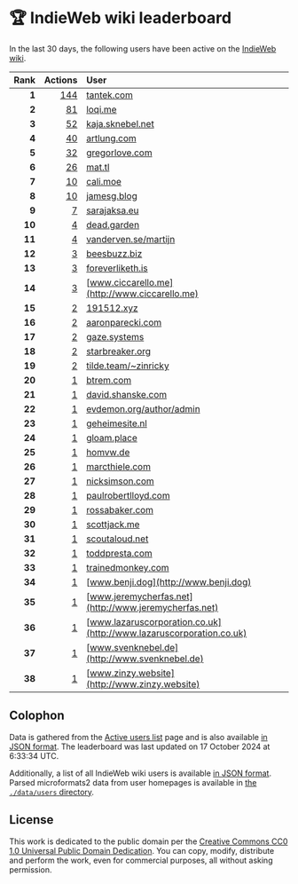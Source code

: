 # 🏆 IndieWeb wiki leaderboard

In the last 30 days, the following users have been active on the [IndieWeb wiki](https://indieweb.org).

| Rank | Actions | User |
|-----:|--------:|:-----|
| **1** | [144](https://indieweb.org/Special:Contributions/Tantek.com) | [tantek.com](http://tantek.com) |
| **2** | [81](https://indieweb.org/Special:Contributions/Loqi.me) | [loqi.me](http://loqi.me) |
| **3** | [52](https://indieweb.org/Special:Contributions/Kaja.sknebel.net) | [kaja.sknebel.net](http://kaja.sknebel.net) |
| **4** | [40](https://indieweb.org/Special:Contributions/Artlung.com) | [artlung.com](http://artlung.com) |
| **5** | [32](https://indieweb.org/Special:Contributions/Gregorlove.com) | [gregorlove.com](http://gregorlove.com) |
| **6** | [26](https://indieweb.org/Special:Contributions/Mat.tl) | [mat.tl](http://mat.tl) |
| **7** | [10](https://indieweb.org/Special:Contributions/Cali.moe) | [cali.moe](http://cali.moe) |
| **8** | [10](https://indieweb.org/Special:Contributions/Jamesg.blog) | [jamesg.blog](http://jamesg.blog) |
| **9** | [7](https://indieweb.org/Special:Contributions/Sarajaksa.eu) | [sarajaksa.eu](http://sarajaksa.eu) |
| **10** | [4](https://indieweb.org/Special:Contributions/Dead.garden) | [dead.garden](http://dead.garden) |
| **11** | [4](https://indieweb.org/Special:Contributions/Vanderven.se_martijn) | [vanderven.se/martijn](http://vanderven.se/martijn) |
| **12** | [3](https://indieweb.org/Special:Contributions/Beesbuzz.biz) | [beesbuzz.biz](http://beesbuzz.biz) |
| **13** | [3](https://indieweb.org/Special:Contributions/Foreverliketh.is) | [foreverliketh.is](http://foreverliketh.is) |
| **14** | [3](https://indieweb.org/Special:Contributions/Www.ciccarello.me) | [www.ciccarello.me](http://www.ciccarello.me) |
| **15** | [2](https://indieweb.org/Special:Contributions/191512.xyz) | [191512.xyz](http://191512.xyz) |
| **16** | [2](https://indieweb.org/Special:Contributions/Aaronparecki.com) | [aaronparecki.com](http://aaronparecki.com) |
| **17** | [2](https://indieweb.org/Special:Contributions/Gaze.systems) | [gaze.systems](http://gaze.systems) |
| **18** | [2](https://indieweb.org/Special:Contributions/Starbreaker.org) | [starbreaker.org](http://starbreaker.org) |
| **19** | [2](https://indieweb.org/Special:Contributions/Tilde.team_~zinricky) | [tilde.team/~zinricky](http://tilde.team/~zinricky) |
| **20** | [1](https://indieweb.org/Special:Contributions/Btrem.com) | [btrem.com](http://btrem.com) |
| **21** | [1](https://indieweb.org/Special:Contributions/David.shanske.com) | [david.shanske.com](http://david.shanske.com) |
| **22** | [1](https://indieweb.org/Special:Contributions/Evdemon.org_author_admin) | [evdemon.org/author/admin](http://evdemon.org/author/admin) |
| **23** | [1](https://indieweb.org/Special:Contributions/Geheimesite.nl) | [geheimesite.nl](http://geheimesite.nl) |
| **24** | [1](https://indieweb.org/Special:Contributions/Gloam.place) | [gloam.place](http://gloam.place) |
| **25** | [1](https://indieweb.org/Special:Contributions/Homvw.de) | [homvw.de](http://homvw.de) |
| **26** | [1](https://indieweb.org/Special:Contributions/Marcthiele.com) | [marcthiele.com](http://marcthiele.com) |
| **27** | [1](https://indieweb.org/Special:Contributions/Nicksimson.com) | [nicksimson.com](http://nicksimson.com) |
| **28** | [1](https://indieweb.org/Special:Contributions/Paulrobertlloyd.com) | [paulrobertlloyd.com](http://paulrobertlloyd.com) |
| **29** | [1](https://indieweb.org/Special:Contributions/Rossabaker.com) | [rossabaker.com](http://rossabaker.com) |
| **30** | [1](https://indieweb.org/Special:Contributions/Scottjack.me) | [scottjack.me](http://scottjack.me) |
| **31** | [1](https://indieweb.org/Special:Contributions/Scoutaloud.net) | [scoutaloud.net](http://scoutaloud.net) |
| **32** | [1](https://indieweb.org/Special:Contributions/Toddpresta.com) | [toddpresta.com](http://toddpresta.com) |
| **33** | [1](https://indieweb.org/Special:Contributions/Trainedmonkey.com) | [trainedmonkey.com](http://trainedmonkey.com) |
| **34** | [1](https://indieweb.org/Special:Contributions/Www.benji.dog) | [www.benji.dog](http://www.benji.dog) |
| **35** | [1](https://indieweb.org/Special:Contributions/Www.jeremycherfas.net) | [www.jeremycherfas.net](http://www.jeremycherfas.net) |
| **36** | [1](https://indieweb.org/Special:Contributions/Www.lazaruscorporation.co.uk) | [www.lazaruscorporation.co.uk](http://www.lazaruscorporation.co.uk) |
| **37** | [1](https://indieweb.org/Special:Contributions/Www.svenknebel.de) | [www.svenknebel.de](http://www.svenknebel.de) |
| **38** | [1](https://indieweb.org/Special:Contributions/Www.zinzy.website) | [www.zinzy.website](http://www.zinzy.website) |


## Colophon

Data is gathered from the [Active users list](https://indieweb.org/Special:ActiveUsers) page and is also available [in JSON format](https://github.com/jgarber623/indieweb-wiki-leaderboard/blob/main/data/leaderboard.json). The leaderboard was last updated on 17 October 2024 at 6:33:34 UTC.

Additionally, a list of all IndieWeb wiki users is available [in JSON format](https://github.com/jgarber623/indieweb-wiki-leaderboard/blob/main/data/users.json). Parsed microformats2 data from user homepages is available in [the `./data/users` directory](https://github.com/jgarber623/indieweb-wiki-leaderboard/blob/main/data/users).

## License

This work is dedicated to the public domain per the [Creative Commons CC0 1.0 Universal Public Domain Dedication](https://creativecommons.org/publicdomain/zero/1.0/). You can copy, modify, distribute and perform the work, even for commercial purposes, all without asking permission.
